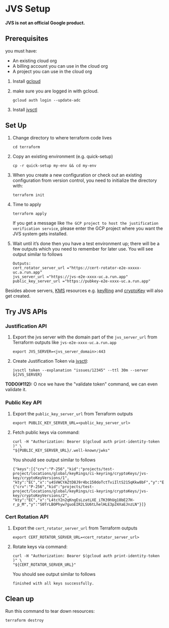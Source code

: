 # JVS Setup

**JVS is not an official Google product.**

## Prerequisites

you must have:

*   An existing cloud org
*   A billing account you can use in the cloud org
*   A project you can use in the cloud org

1.  Install [gcloud](https://cloud.google.com/sdk/docs/install)
2.  make sure you are logged in with gcloud.

    ```shell
    gcloud auth login --update-adc
    ```

3.  Install [jvsctl](cli-tool.md/##install)

## Set Up

1.  Change directory to where terraform code lives

    ```shell
    cd terraform
    ```

2.  Copy an existing environment (e.g. quick-setup)

    ```shell
    cp -r quick-setup my-env && cd my-env
    ```

3.  When you create a new configuration or check out an existing configuration
    from version control, you need to initialize the directory with:

    ```shell
    terraform init
    ```

4.  Time to apply

    ```shell
    terraform apply
    ```

    If you get a message like `The GCP project to host the justification
    verification service`, please enter the GCP project where you want the JVS
    system gets installed.

5.  Wait until it’s done then you have a test environment up; there will be a
    few outputs which you need to remember for later use. You will see output
    similar to follows

    ```shell
    Outputs:
    cert_rotator_server_url ="https://cert-rotator-e2e-xxxxx-uc.a.run.app"
    jvs_server_url ="https://jvs-e2e-xxxx-uc.a.run.app"
    public_key_server_url ="https://pubkey-e2e-xxxx-uc.a.run.app"
    ```

Besides above servers, [KMS](https://cloud.google.com/security-key-management)
resources e.g.
[keyRing](https://cloud.google.com/kms/docs/reference/rest/v1/projects.locations.keyRings)
and
[cryptoKey](https://cloud.google.com/kms/docs/reference/rest/v1/projects.locations.keyRings.cryptoKeys)
will also get created.

## Try JVS APIs

### Justification API

1.  Export the jvs server with the domain part of the `jvs_server_url` from
    Terraform outputs like `jvs-e2e-xxxx-uc.a.run.app`

    ```shell
    export JVS_SERVER=<jvs_server_domain>:443
    ```

2.  Create Justification Token via [jvsctl](cli-tool.md):

    ```shell
    jvsctl token --explanation "issues/12345" --ttl 30m --server ${JVS_SERVER}
    ```

**TODO(#112):** O nce we have the "validate token" command, we can even validate
it.

### Public Key API

1.  Export the `public_key_server_url` from Terraform outputs

    ```shell
    export PUBLIC_KEY_SERVER_URL=<public_key_server_url>
    ```

2.  Fetch public keys via command:

    ```shell
    curl -H "Authorization: Bearer $(gcloud auth print-identity-token )" \
    "${PUBLIC_KEY_SERVER_URL}/.well-known/jwks"
    ```

    You should see output similar to follows

    ```shell
    {"keys":[{"crv":"P-256","kid":"projects/test-project/locations/global/keyRings/ci-keyring/cryptoKeys/jvs-key/cryptoKeyVersions/1",
    "kty":"EC","x":"u4SVWCYAZtD8J9r4bc150doTctTviIltS215qKkw8bF","y":"E3zbf_rvi7jTQykxcyUZqerXo_ssS6auvwR6mLchLll"},
    {"crv":"P-256","kid":"projects/test-project/locations/global/keyRings/ci-keyring/cryptoKeys/jvs-key/cryptoKeyVersions/2",
    "kty":"EC","x":"L4tcY2n2qKngEsLzatLXE_iTK39hUg18bE27H-r_p_M","y":"S0TrLBOPhyw7guoEIR2LSU6tLhelHLE3pZ4XaEJnzLN"}]}
    ```

### Cert Rotation API

1.  Export the `cert_rotator_server_url` from Terraform outputs

    ```shell
    export CERT_ROTATOR_SERVER_URL=<cert_rotator_server_url>
    ```

2.  Rotate keys via command:

    ```shell
    curl -H "Authorization: Bearer $(gcloud auth print-identity-token )" \
    "${CERT_ROTATOR_SERVER_URL}"
    ```

    You should see output similar to follows

    ```shell
    finished with all keys successfully.
    ```

## Clean up

Run this command to tear down resources:

```shell
terraform destroy
```

